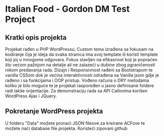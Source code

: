 # Italian Food - Gordon DM Test Project

## Kratki opis projekta

Projekat rađen u PHP WordPressu, Custom tema izrađena sa fokusam na kodiranje čija je ideja da svaka stranica ima svoj template ili koristi template koji joj u mnogome odgovara.
Fokus stavljen na efikasnost koji je popraćen što većom pažnjom na detalje ali ne zalazeći u dubine zbog pgraničenosti rokom predavanja rada.
Dizajn i Responsivnost rađeni sa Bootstrapom te vanilla CSSom dok je većina interaktivnosti odrađena sa Vanilla jsom gdje je rađeno i sa funkcijama i OOP pristup.
Vođeno računa o DRY metodama koliko je bilo moguće te je projekat raspoređen u jasno definisane foldere radi lakše orijentacije.
Za demonstraciju rada sa API Callovima korišen WordPress Ajax i JQuery.


## Pokretanje WordPress projekta

U folderu "Data" možete pronaći JSON fileove za kreirane ACFove te možete naći database file projekta.
Koristeći zipovani github